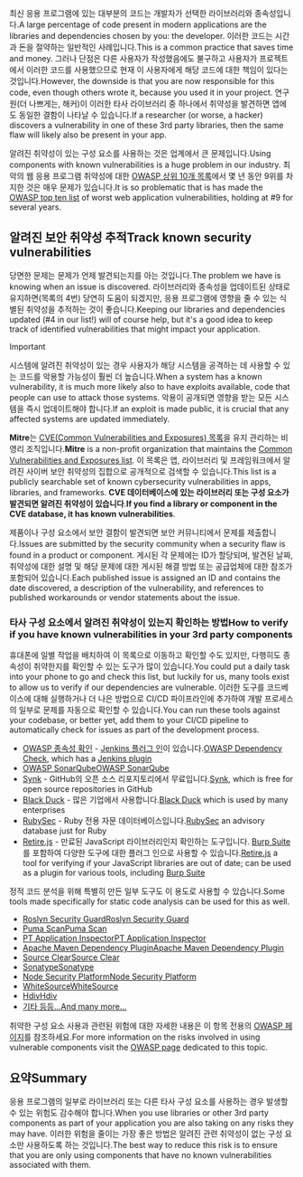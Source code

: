 <span data-ttu-id="2c8ae-101">최신 응용 프로그램에 있는 대부분의 코드는 개발자가 선택한 라이브러리와 종속성입니다.</span><span class="sxs-lookup"><span data-stu-id="2c8ae-101">A large percentage of code present in modern applications are the libraries and dependencies chosen by you: the developer.</span></span> <span data-ttu-id="2c8ae-102">이러한 코드는 시간과 돈을 절약하는 일반적인 사례입니다.</span><span class="sxs-lookup"><span data-stu-id="2c8ae-102">This is a common practice that saves time and money.</span></span> <span data-ttu-id="2c8ae-103">그러나 단점은 다른 사용자가 작성했음에도 불구하고 사용자가 프로젝트에서 이러한 코드를 사용했으므로 현재 이 사용자에게 해당 코드에 대한 책임이 있다는 것입니다.</span><span class="sxs-lookup"><span data-stu-id="2c8ae-103">However, the downside is that you are now responsible for this code, even though others wrote it, because you used it in your project.</span></span> <span data-ttu-id="2c8ae-104">연구원(더 나쁘게는, 해커)이 이러한 타사 라이브러리 중 하나에서 취약성을 발견하면 앱에도 동일한 결함이 나타날 수 있습니다.</span><span class="sxs-lookup"><span data-stu-id="2c8ae-104">If a researcher (or worse, a hacker) discovers a vulnerability in one of these 3rd party libraries, then the same flaw will likely also be present in your app.</span></span>

<span data-ttu-id="2c8ae-105">알려진 취약성이 있는 구성 요소를 사용하는 것은 업계에서 큰 문제입니다.</span><span class="sxs-lookup"><span data-stu-id="2c8ae-105">Using components with known vulnerabilities is a huge problem in our industry.</span></span> <span data-ttu-id="2c8ae-106">최악의 웹 응용 프로그램 취약성에 대한 [OWASP 상위 10개 목록](https://www.owasp.org/index.php/Category:OWASP_Top_Ten_Project)에서 몇 년 동안 9위를 차지한 것은 매우 문제가 있습니다.</span><span class="sxs-lookup"><span data-stu-id="2c8ae-106">It is so problematic that is has made the [OWASP top ten list](https://www.owasp.org/index.php/Category:OWASP_Top_Ten_Project) of worst web application vulnerabilities, holding at #9 for several years.</span></span>

## <a name="track-known-security-vulnerabilities"></a><span data-ttu-id="2c8ae-107">알려진 보안 취약성 추적</span><span class="sxs-lookup"><span data-stu-id="2c8ae-107">Track known security vulnerabilities</span></span>

<span data-ttu-id="2c8ae-108">당면한 문제는 문제가 언제 발견되는지를 아는 것입니다.</span><span class="sxs-lookup"><span data-stu-id="2c8ae-108">The problem we have is knowing when an issue is discovered.</span></span> <span data-ttu-id="2c8ae-109">라이브러리와 종속성을 업데이트된 상태로 유지하면(목록의 4번) 당연히 도움이 되겠지만, 응용 프로그램에 영향을 줄 수 있는 식별된 취약성을 추적하는 것이 좋습니다.</span><span class="sxs-lookup"><span data-stu-id="2c8ae-109">Keeping our libraries and dependencies updated (#4 in our list!) will of course help, but it's a good idea to keep track of identified vulnerabilities that might impact your application.</span></span>

> [!IMPORTANT]
> <span data-ttu-id="2c8ae-110">시스템에 알려진 취약성이 있는 경우 사용자가 해당 시스템을 공격하는 데 사용할 수 있는 코드를 악용할 가능성이 훨씬 더 높습니다.</span><span class="sxs-lookup"><span data-stu-id="2c8ae-110">When a system has a known vulnerability, it is much more likely also to have exploits available, code that people can use to attack those systems.</span></span> <span data-ttu-id="2c8ae-111">악용이 공개되면 영향을 받는 모든 시스템을 즉시 업데이트해야 합니다.</span><span class="sxs-lookup"><span data-stu-id="2c8ae-111">If an exploit is made public, it is crucial that any affected systems are updated immediately.</span></span>

<span data-ttu-id="2c8ae-112">**Mitre**는 [CVE(Common Vulnerabilities and Exposures) 목록](https://cve.mitre.org)을 유지 관리하는 비영리 조직입니다.</span><span class="sxs-lookup"><span data-stu-id="2c8ae-112">**Mitre** is a non-profit organization that maintains the [Common Vulnerabilities and Exposures list](https://cve.mitre.org).</span></span> <span data-ttu-id="2c8ae-113">이 목록은 앱, 라이브러리 및 프레임워크에서 알려진 사이버 보안 취약성의 집합으로 공개적으로 검색할 수 있습니다.</span><span class="sxs-lookup"><span data-stu-id="2c8ae-113">This list is a publicly searchable set of known cybersecurity vulnerabilities in apps, libraries, and frameworks.</span></span> <span data-ttu-id="2c8ae-114">**CVE 데이터베이스에 있는 라이브러리 또는 구성 요소가 발견되면 알려진 취약성이 있습니다**.</span><span class="sxs-lookup"><span data-stu-id="2c8ae-114">**If you find a library or component in the CVE database, it has known vulnerabilities**.</span></span>

<span data-ttu-id="2c8ae-115">제품이나 구성 요소에서 보안 결함이 발견되면 보안 커뮤니티에서 문제를 제출합니다.</span><span class="sxs-lookup"><span data-stu-id="2c8ae-115">Issues are submitted by the security community when a security flaw is found in a product or component.</span></span> <span data-ttu-id="2c8ae-116">게시된 각 문제에는 ID가 할당되며, 발견된 날짜, 취약성에 대한 설명 및 해당 문제에 대한 게시된 해결 방법 또는 공급업체에 대한 참조가 포함되어 있습니다.</span><span class="sxs-lookup"><span data-stu-id="2c8ae-116">Each published issue is assigned an ID and contains the date discovered, a description of the vulnerability, and references to published workarounds or vendor statements about the issue.</span></span>

### <a name="how-to-verify-if-you-have-known-vulnerabilities-in-your-3rd-party-components"></a><span data-ttu-id="2c8ae-117">타사 구성 요소에서 알려진 취약성이 있는지 확인하는 방법</span><span class="sxs-lookup"><span data-stu-id="2c8ae-117">How to verify if you have known vulnerabilities in your 3rd party components</span></span>

<span data-ttu-id="2c8ae-118">휴대폰에 일별 작업을 배치하여 이 목록으로 이동하고 확인할 수도 있지만, 다행히도 종속성이 취약한지를 확인할 수 있는 도구가 많이 있습니다.</span><span class="sxs-lookup"><span data-stu-id="2c8ae-118">You could put a daily task into your phone to go and check this list, but luckily for us, many tools exist to allow us to verify if our dependencies are vulnerable.</span></span> <span data-ttu-id="2c8ae-119">이러한 도구를 코드베이스에 대해 실행하거나 더 나은 방법으로 CI/CD 파이프라인에 추가하여 개발 프로세스의 일부로 문제를 자동으로 확인할 수 있습니다.</span><span class="sxs-lookup"><span data-stu-id="2c8ae-119">You can run these tools against your codebase, or better yet, add them to your CI/CD pipeline to automatically check for issues as part of the development process.</span></span>

- <span data-ttu-id="2c8ae-120">[OWASP 종속성 확인](https://www.owasp.org/index.php/OWASP_Dependency_Check) - [Jenkins 플러그 인](https://wiki.jenkins.io/display/JENKINS/OWASP+Dependency-Check+Plugin)이 있습니다.</span><span class="sxs-lookup"><span data-stu-id="2c8ae-120">[OWASP Dependency Check](https://www.owasp.org/index.php/OWASP_Dependency_Check), which has a [Jenkins plugin](https://wiki.jenkins.io/display/JENKINS/OWASP+Dependency-Check+Plugin)</span></span>
- [<span data-ttu-id="2c8ae-121">OWASP SonarQube</span><span class="sxs-lookup"><span data-stu-id="2c8ae-121">OWASP SonarQube</span></span>](https://www.owasp.org/index.php/OWASP_SonarQube_Project)
- <span data-ttu-id="2c8ae-122">[Synk](https://snyk.io) - GitHub의 오픈 소스 리포지토리에서 무료입니다.</span><span class="sxs-lookup"><span data-stu-id="2c8ae-122">[Synk](https://snyk.io), which is free for open source repositories in GitHub</span></span>
- <span data-ttu-id="2c8ae-123">[Black Duck](https://www.blackducksoftware.com) - 많은 기업에서 사용합니다.</span><span class="sxs-lookup"><span data-stu-id="2c8ae-123">[Black Duck](https://www.blackducksoftware.com) which is used by many enterprises</span></span>
- <span data-ttu-id="2c8ae-124">[RubySec](https://rubysec.com) - Ruby 전용 자문 데이터베이스입니다.</span><span class="sxs-lookup"><span data-stu-id="2c8ae-124">[RubySec](https://rubysec.com) an advisory database just for Ruby</span></span>
- <span data-ttu-id="2c8ae-125">[Retire.js](https://github.com/retirejs/retire.js/) - 만료된 JavaScript 라이브러리인지 확인하는 도구입니다. [Burp Suite](https://www.portswigger.net)를 포함하여 다양한 도구에 대한 플러그 인으로 사용할 수 있습니다.</span><span class="sxs-lookup"><span data-stu-id="2c8ae-125">[Retire.js](https://github.com/retirejs/retire.js/) a tool for verifying if your JavaScript libraries are out of date; can be used as a plugin for various tools, including [Burp Suite](https://www.portswigger.net)</span></span>

<span data-ttu-id="2c8ae-126">정적 코드 분석을 위해 특별히 만든 일부 도구도 이 용도로 사용할 수 있습니다.</span><span class="sxs-lookup"><span data-stu-id="2c8ae-126">Some tools made specifically for static code analysis can be used for this as well.</span></span>

- [<span data-ttu-id="2c8ae-127">Roslyn Security Guard</span><span class="sxs-lookup"><span data-stu-id="2c8ae-127">Roslyn Security Guard</span></span>](https://dotnet-security-guard.github.io)
- [<span data-ttu-id="2c8ae-128">Puma Scan</span><span class="sxs-lookup"><span data-stu-id="2c8ae-128">Puma Scan</span></span>](https://pumascan.com)
- [<span data-ttu-id="2c8ae-129">PT Application Inspector</span><span class="sxs-lookup"><span data-stu-id="2c8ae-129">PT Application Inspector</span></span>](https://www.ptsecurity.com/ww-en/products/ai/)
- [<span data-ttu-id="2c8ae-130">Apache Maven Dependency Plugin</span><span class="sxs-lookup"><span data-stu-id="2c8ae-130">Apache Maven Dependency Plugin</span></span>](http://maven.apache.org/plugins/maven-dependency-plugin/)
- [<span data-ttu-id="2c8ae-131">Source Clear</span><span class="sxs-lookup"><span data-stu-id="2c8ae-131">Source Clear</span></span>](https://www.sourceclear.com)
- [<span data-ttu-id="2c8ae-132">Sonatype</span><span class="sxs-lookup"><span data-stu-id="2c8ae-132">Sonatype</span></span>](https://ossindex.sonatype.org)
- [<span data-ttu-id="2c8ae-133">Node Security Platform</span><span class="sxs-lookup"><span data-stu-id="2c8ae-133">Node Security Platform</span></span>](https://nodesecurity.io)
- [<span data-ttu-id="2c8ae-134">WhiteSource</span><span class="sxs-lookup"><span data-stu-id="2c8ae-134">WhiteSource</span></span>](https://www.whitesourcesoftware.com/what-is-whitesource/)
- [<span data-ttu-id="2c8ae-135">Hdiv</span><span class="sxs-lookup"><span data-stu-id="2c8ae-135">Hdiv</span></span>](https://hdivsecurity.com)
- [<span data-ttu-id="2c8ae-136">기타 등등...</span><span class="sxs-lookup"><span data-stu-id="2c8ae-136">And many more...</span></span>](https://www.owasp.org/index.php/Source_Code_Analysis_Tools)

<span data-ttu-id="2c8ae-137">취약한 구성 요소 사용과 관련된 위험에 대한 자세한 내용은 이 항목 전용의 [OWASP 페이지](https://www.owasp.org/index.php/Top_10-2017_A9-Using_Components_with_Known_Vulnerabilities)를 참조하세요.</span><span class="sxs-lookup"><span data-stu-id="2c8ae-137">For more information on the risks involved in using vulnerable components visit the [OWASP page](https://www.owasp.org/index.php/Top_10-2017_A9-Using_Components_with_Known_Vulnerabilities) dedicated to this topic.</span></span>

## <a name="summary"></a><span data-ttu-id="2c8ae-138">요약</span><span class="sxs-lookup"><span data-stu-id="2c8ae-138">Summary</span></span>

<span data-ttu-id="2c8ae-139">응용 프로그램의 일부로 라이브러리 또는 다른 타사 구성 요소를 사용하는 경우 발생할 수 있는 위험도 감수해야 합니다.</span><span class="sxs-lookup"><span data-stu-id="2c8ae-139">When you use libraries or other 3rd party components as part of your application you are also taking on any risks they may have.</span></span> <span data-ttu-id="2c8ae-140">이러한 위험을 줄이는 가장 좋은 방법은 알려진 관련 취약성이 없는 구성 요소만 사용하도록 하는 것입니다.</span><span class="sxs-lookup"><span data-stu-id="2c8ae-140">The best way to reduce this risk is to ensure that you are only using components that have no known vulnerabilities associated with them.</span></span>
